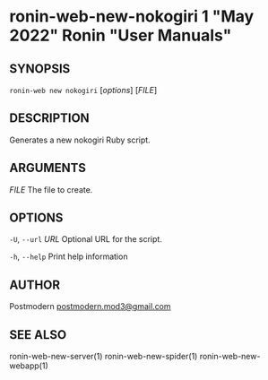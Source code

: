 # ronin-web-new-nokogiri 1 "May 2022" Ronin "User Manuals"

## SYNOPSIS

`ronin-web new nokogiri` [*options*] [*FILE*]

## DESCRIPTION

Generates a new nokogiri Ruby script.

## ARGUMENTS

*FILE*
  The file to create.

## OPTIONS

`-U`, `--url` *URL*
  Optional URL for the script.

`-h`, `--help`
  Print help information

## AUTHOR

Postmodern <postmodern.mod3@gmail.com>

## SEE ALSO

ronin-web-new-server(1) ronin-web-new-spider(1) ronin-web-new-webapp(1)

